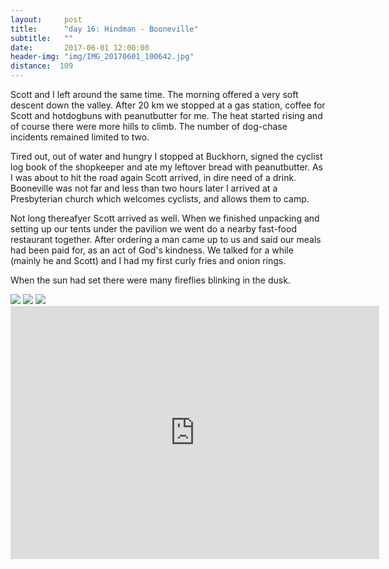 ```yaml
---
layout:     post
title:      "day 16: Hindman - Booneville"
subtitle:   ""
date:       2017-06-01 12:00:00
header-img: "img/IMG_20170601_100642.jpg"
distance:  109
---
```


Scott and I left around the same time. The morning offered a very soft descent down the valley.
After 20 km we stopped at a gas station, coffee for Scott and hotdogbuns with peanutbutter for me.
The heat started rising and of course there were more hills to climb.
The number of dog-chase incidents remained limited to two.

Tired out, out of water and hungry I stopped at Buckhorn, signed the cyclist log book of the shopkeeper and ate my leftover bread with peanutbutter.
As I was about to hit the road again Scott arrived, in dire need of a drink.
Booneville was not far and less than two hours later I arrived at a Presbyterian church which welcomes cyclists, and allows them to camp.

Not long thereafyer Scott arrived as well.
When we finished unpacking and setting up our tents under the pavilion we went do a nearby fast-food restaurant together.
After ordering a man came up to us and said our meals had been paid for, as an act of God's kindness.
We talked for a while (mainly he and Scott) and I had my first curly fries and onion rings.

When the sun had set there were many fireflies blinking in the dusk.

<img src="{{ site.baseurl }}/img/IMG_20170601_093251.jpg">
<span class="caption text-muted"></span>

<img src="{{ site.baseurl }}/img/IMG_20170601_121646.jpg">
<span class="caption text-muted"></span>

<img src="{{ site.baseurl }}/img/IMG_20170601_191556.jpg">
<span class="caption text-muted"></span>

<iframe height='405' width='590' frameborder='0' allowtransparency='true' scrolling='no' src='https://www.strava.com/activities/1016409039/embed/fc30d2bd92c1aeadbf2ad601ca5132660b9c79b9'></iframe>
